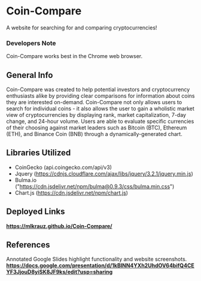 # Coin-Compare
A website for searching for and comparing cryptocurrencies!

### Developers Note

Coin-Compare works best in the Chrome web browser. 

## General Info

Coin-Compare was created to help potential investors and cryptocurrency enthusiasts alike by providing clear comparisons for information about coins they are interested on-demand. Coin-Compare not only allows users to search for individual coins - it also allows the user to gain a wholistic market view of cryptocurrencies by displaying rank, market capitalization, 7-day change, and 24-hour volume. Users are able to evaluate specific currencies of their choosing against market leaders such as Bitcoin (BTC), Ethereum (ETH), and Binance Coin (BNB) through a dynamically-generated chart. 

## Libraries Utilized 
* CoinGecko (api.coingecko.com/api/v3)
* Jquery (https://cdnjs.cloudflare.com/ajax/libs/jquery/3.2.1/jquery.min.js)
* Bulma.io ("https://cdn.jsdelivr.net/npm/bulma@0.9.3/css/bulma.min.css")
* Chart.js (https://cdn.jsdelivr.net/npm/chart.js)

## Deployed Links
**https://mlkrauz.github.io/Coin-Compare/**

## References 

Annotated Google Slides highlight functionality and website screenshots.
**https://docs.google.com/presentation/d/1kBlNN4YXh2UhdOV64bifQ4CEYF3JjouD8yiSK8JF9ks/edit?usp=sharing**

